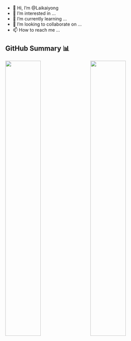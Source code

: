 - 👋 Hi, I’m @Laikaiyong
- 👀 I’m interested in ...
- 🌱 I’m currently learning ...
- 💞️ I’m looking to collaborate on ...
- 📫 How to reach me ...

## GitHub Summary 📊
<img src="https://github-readme-stats.vercel.app/api/top-langs/?username=Laikaiyong&theme=tokyonight&layout=compact" width=47% align=left>
<img src="https://github-readme-stats.vercel.app/api?username=Laikaiyong&show_icons=true&theme=buefy" align=right width=47% >  

